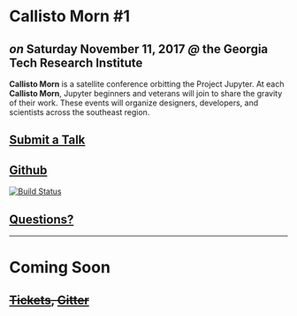 
# Callisto Morn #1

## _on_ Saturday November 11, 2017 _@_ the Georgia Tech Research Institute

__Callisto Morn__ is a satellite conference orbitting the Project Jupyter.  At each __Callisto Morn__, Jupyter beginners and veterans will join to share the gravity of their work.  These events will organize designers, developers, and scientists across the southeast region.

## [Submit a Talk](https://docs.google.com/forms/d/e/1FAIpQLSfY1c4y2vLE-q3VMBjOpvTi4pK5D6Q9KudNk25AsxQUjsT3eA/viewform)


## [Github](https://github.com/tonyfast/callistory) 


[![Build Status](https://travis-ci.org/tonyfast/callistory.svg?branch=master)](https://travis-ci.org/tonyfast/callistory)


## [Questions?](https://github.com/tonyfast/callistory/issues) 

---

# Coming Soon

## ~~[Tickets](), [Gitter]()~~

